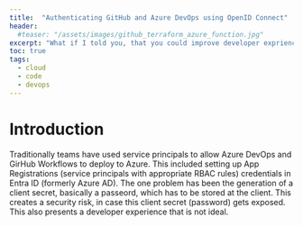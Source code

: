 ```yaml
---
title:  "Authenticating GitHub and Azure DevOps using OpenID Connect"
header:
  #teaser: "/assets/images/github_terraform_azure_function.jpg"
excerpt: "What if I told you, that you could improve developer exprience **and** security with your DevOps pipelines?  Enter OpenID Connect (OIDC) to the rescue!"
toc: true
tags:
  - cloud
  - code
  - devops
---
```


# Introduction

Traditionally teams have used service principals to allow Azure DevOps and GirHub Workflows to deploy to Azure.  This included setting up App Registrations (service principals with appropriate RBAC rules) credentials in Entra ID (formerly Azure AD).  The one problem has been the generation of a client secret, basically a passeord, which has to be stored at the client.  This creates a security risk, in case this client secret (password) gets exposed.  This also presents a developer experience that is not ideal.
